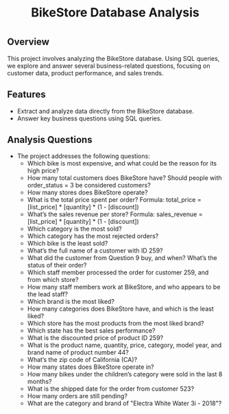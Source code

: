 <h1 align="center">
BikeStore Database Analysis
<h1 align="center">

## Overview 
This project involves analyzing the BikeStore database. Using SQL queries, we explore and answer several business-related questions, focusing on customer data, product performance, and sales trends.

## Features
- Extract and analyze data directly from the BikeStore database.
- Answer key business questions using SQL queries.

## Analysis Questions
- The project addresses the following questions:
    - Which bike is most expensive, and what could be the reason for its high price?
    - How many total customers does BikeStore have? Should people with order_status = 3 be considered customers?
    - How many stores does BikeStore operate?
    - What is the total price spent per order?
      Formula: total_price = [list_price] * [quantity] * (1 - [discount])
    - What’s the sales revenue per store?
      Formula: sales_revenue = [list_price] * [quantity] * (1 - [discount])
    - Which category is the most sold?
    - Which category has the most rejected orders?
    - Which bike is the least sold?
    - What’s the full name of a customer with ID 259?
    - What did the customer from Question 9 buy, and when? What’s the status of their order?
    - Which staff member processed the order for customer 259, and from which store?
    - How many staff members work at BikeStore, and who appears to be the lead staff?
    - Which brand is the most liked?
    - How many categories does BikeStore have, and which is the least liked?
    - Which store has the most products from the most liked brand?
    - Which state has the best sales performance?
    - What is the discounted price of product ID 259?
    - What is the product name, quantity, price, category, model year, and brand name of product number 44?
    - What’s the zip code of California (CA)?
    - How many states does BikeStore operate in?
    - How many bikes under the children’s category were sold in the last 8 months?
    - What is the shipped date for the order from customer 523?
    - How many orders are still pending?
    - What are the category and brand of "Electra White Water 3i - 2018"?

